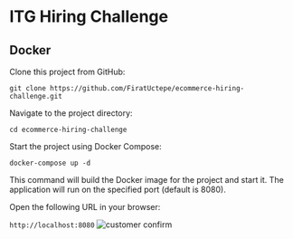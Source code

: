 
# ITG Hiring Challenge




## Docker
Clone this project from GitHub:

``git clone https://github.com/FiratUctepe/ecommerce-hiring-challenge.git``

Navigate to the project directory:

``
  cd ecommerce-hiring-challenge
``

Start the project using Docker Compose:

``
docker-compose up -d
``

This command will build the Docker image for the project and start it. The application will run on the specified port (default is 8080).

Open the following URL in your browser:

``http://localhost:8080``
![customer confirm](https://github.com/FiratUctepe/ecommerce-hiring-challenge/assets/108686427/b5adafc1-f3a9-4bc3-ad1e-1c419bdc2ee9)

